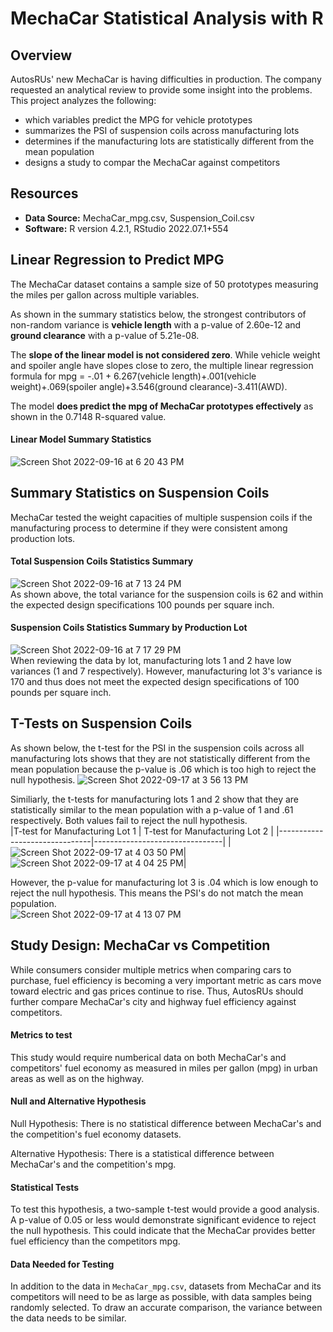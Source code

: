 # MechaCar Statistical Analysis with R 

## Overview
AutosRUs' new MechaCar is having difficulties in production. The company requested an analytical review to provide some insight into the problems. This project analyzes the following:
- which variables predict the MPG for vehicle prototypes
- summarizes the PSI of suspension coils across manufacturing lots
- determines if the manufacturing lots are statistically different from the mean population
- designs a study to compar the MechaCar against competitors 

## Resources
- **Data Source:** MechaCar_mpg.csv, Suspension_Coil.csv
- **Software:** R version 4.2.1, RStudio 2022.07.1+554 

## Linear Regression to Predict MPG
The MechaCar dataset contains a sample size of 50 prototypes measuring the miles per gallon across multiple variables. 

As shown in the summary statistics below, the strongest contributors of non-random variance is **vehicle length** with a p-value of 2.60e-12 and **ground clearance** with a p-value of 5.21e-08.

The **slope of the linear model is not considered zero**. While vehicle weight and spoiler angle have slopes close to zero, the multiple linear regression formula for mpg = -.01 + 6.267(vehicle length)+.001(vehicle weight)+.069(spoiler angle)+3.546(ground clearance)-3.411(AWD).

The model **does predict the mpg of MechaCar prototypes effectively** as shown in the 0.7148 R-squared value.

#### Linear Model Summary Statistics 
![Screen Shot 2022-09-16 at 6 20 43 PM](https://user-images.githubusercontent.com/106405775/190830029-88529015-ac38-4064-a41f-4f4a0f08895e.png)

## Summary Statistics on Suspension Coils
MechaCar tested the weight capacities of multiple suspension coils if the manufacturing process to determine if they were consistent among production lots. 

#### Total Suspension Coils Statistics Summary
![Screen Shot 2022-09-16 at 7 13 24 PM](https://user-images.githubusercontent.com/106405775/190832925-20a7819c-95ca-4dda-aa28-5d1f9ca7416a.png)<br>
As shown above, the total variance for the suspension coils is 62 and within the expected design specifications 100 pounds per square inch.

#### Suspension Coils Statistics Summary by Production Lot
![Screen Shot 2022-09-16 at 7 17 29 PM](https://user-images.githubusercontent.com/106405775/190832963-eafc250b-9070-4bde-bd0e-6d1f6c03c6b7.png)<br>
When reviewing the data by lot, manufacturing lots 1 and 2 have low variances (1 and 7 respectively). However, manufacturing lot 3's variance is 170 and thus does not meet the expected design specifications of 100 pounds per square inch. 

## T-Tests on Suspension Coils
As shown below, the t-test for the PSI in the suspension coils across all manufacturing lots shows that they are not statistically different from the mean population because the p-value is .06 which is too high to reject the null hypothesis.
![Screen Shot 2022-09-17 at 3 56 13 PM](https://user-images.githubusercontent.com/106405775/190876136-2deacab7-328a-49c0-b580-b999b1ad4075.png)

Similiarly, the t-tests for manufacturing lots 1 and 2 show that they are statistically similar to the mean population with a p-value of 1 and .61 respectively. Both values fail to reject the null hypothesis.
<br>
|T-test for Manufacturing Lot 1 | T-test for Manufacturing Lot 2 |
|-------------------------------|--------------------------------|
|![Screen Shot 2022-09-17 at 4 03 50 PM](https://user-images.githubusercontent.com/106405775/190876363-2e04d41e-9680-4bca-9428-4d9395d664c6.png)| ![Screen Shot 2022-09-17 at 4 04 25 PM](https://user-images.githubusercontent.com/106405775/190876379-c908942c-98b8-4d7b-b76b-cc08b7b8831e.png)|

However, the p-value for manufacturing lot 3 is .04 which is low enough to reject the null hypothesis. This means the PSI's do not match the mean population. <br>
![Screen Shot 2022-09-17 at 4 13 07 PM](https://user-images.githubusercontent.com/106405775/190876632-22175c70-404c-43c8-81d9-d4d26a30c9d5.png)

## Study Design: MechaCar vs Competition
While consumers consider multiple metrics when comparing cars to purchase, fuel efficiency is becoming a very important metric as cars move toward electric and gas prices continue to rise. Thus, AutosRUs should further compare MechaCar's city and highway fuel efficiency against competitors. 

#### Metrics to test
This study would require numberical data on both MechaCar's and competitors' fuel economy as measured in miles per gallon (mpg) in urban areas as well as on the highway. 

#### Null and Alternative Hypothesis
Null Hypothesis: There is no statistical difference between MechaCar's and the competition's fuel economy datasets.

Alternative Hypothesis: There is a statistical difference between MechaCar's and the competition's mpg.

#### Statistical Tests
To test this hypothesis, a two-sample t-test would provide a good analysis. A p-value of 0.05 or less would demonstrate significant evidence to reject the null hypothesis. This could indicate that the MechaCar provides better fuel efficiency than the competitors mpg. 

#### Data Needed for Testing
In addition to the data in `MechaCar_mpg.csv`, datasets from MechaCar and its competitors will need to be as large as possible, with data samples being randomly selected. To draw an accurate comparison, the variance between the data needs to be similar. 
